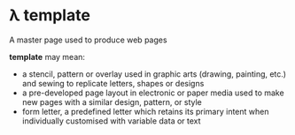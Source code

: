 λ template
==========

A master page used to produce web pages

**template** may mean:

* a stencil, pattern or overlay used in graphic arts (drawing, painting, etc.) and sewing to replicate letters, shapes or designs
* a pre-developed page layout in electronic or paper media used to make new pages with a similar design, pattern, or style
* form letter, a predefined letter which retains its primary intent when individually customised with variable data or text